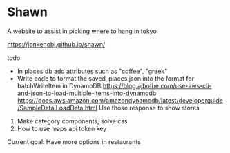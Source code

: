 # Shawn

A website to assist in picking where to hang in tokyo

https://jonkenobi.github.io/shawn/


todo
* In places db add attributes such as "coffee", "greek" 
* Write code to format the saved_places.json into the format for batchWriteItem in DynamoDB 
https://blog.ajbothe.com/use-aws-cli-and-json-to-load-multiple-items-into-dynamodb
https://docs.aws.amazon.com/amazondynamodb/latest/developerguide/SampleData.LoadData.html
Use those response to show stores 
1. Make category components, solve css 
2. How to use maps api token key 




Current goal:
Have more options in restaurants


